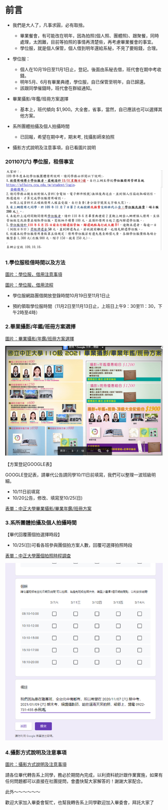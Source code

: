 
# 前言
- 我們是大人了，凡事求圓，必有取捨。
  - 畢業餐會，有可能改在明年，因為拍照(個人照、團體照)、跟聚餐，同時處理，太困難，目前等拍照的事情再清楚些，再考慮畢業餐會的事宜。
  - 學位服，就是個人保管，個人借到明年還給系秘，不見了要賠錢，合理。
   
- 學位服：
  - 個人在10月19日至11月1日止，登記。後面由系秘去借，班代會在期中考收錢。
  - 明年5月、6月有畢業典禮，學位服，自已保管至明年，自已歸還。
  - 該跟同學催錢時，班代會在群組通知。

- 畢業攝影/年鑑/班冊方案選擇

  - 基本上，班代傾向 $1,900。大全套，省事，當然，自已應該也可以選擇其他方案。

- 系所團體拍攝及個人拍攝時間

  - 已回報，希望在期中考，期末考, 找攝影師來拍照

- 攝影方式說明及注意事項，自已看圖片說明



### 201107(六) 學位服，租借事宜

![](07.jpg)



### 1.學位服租借時間以及方法

[圖片：學位服，借用注意事項](01.jpg)

[圖片：學位服，借用流程](02.jpg)

- 學位服網路團借開放登錄時間10月19日至11月1日止

- 預約領取學位服時間（11月2日至11月13日止，上班日上午9：30至11：30，下午2時至4時）

### 2.畢業攝影/年鑑/班冊方案選擇

[圖片：畢業攝影/年鑑/班冊方案選擇](03.jpg)

![價目表](06.jpg)

【方案登記GOOGLE表】

GOOGLE登記表，請畢代公告請同學10/11日前填寫，我們可以整理一波班級明細。

- 10/11日前填寫
- 10/20公告，修改、填寫至10/25(日)

[表單：中正大學畢業攝影/畢業年鑑/班冊方案](https://docs.google.com/forms/d/e/1FAIpQLSd-CQqvR02pxQGADa44s3d9-yvx6zlwhU145_kzZRltkVmOPQ/viewform?fbclid=IwAR3D_uCDaextE7p53TDmOSDYSwSmE4FhL_DC4oLChARO-WBZSxmXPmvrhvg)

### 3.系所團體拍攝及個人拍攝時間

【畢代回覆團個拍選擇時段】

- 10/25(日)可看各班參與團個拍方案人數，回覆可選擇拍照時段

[表單：中正大學團個拍照時程調查](https://docs.google.com/forms/d/e/1FAIpQLSfojvltLrt6qKiFANPc3Kxp3ZE_kS-z19hLt9tJknT_j-as5g/viewform?fbclid=IwAR2lkb5hX9Mx3H2br4KtBt1funsxLsL-YYlLGlz4mIixly8ASGYyPUOr_jg)

![有寫了](05.jpg)

### 4.攝影方式說明及注意事項

[圖片：攝影方式說明及注意事項](04.jpg)


請各位畢代轉告系上同學，務必於期間內完成，以利資料統計跟作業實施，如果有任何問題都可以直接在社團提問，會盡快幫大家解答的！謝謝大家配合。

此外～～～～～～

歡迎大家加入畢委會幫忙，也幫我轉告系上同學歡迎加入畢委會，拜託大家了